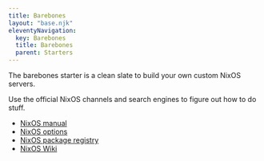 ```yaml
---
title: Barebones
layout: "base.njk"
eleventyNavigation:
  key: Barebones
  title: Barebones
  parent: Starters
---
```


The barebones starter is a clean slate to build your own custom NixOS servers.

Use the official NixOS channels and search engines to figure out how to do stuff.

- [NixOS manual](https://todo)
- [NixOS options](https://todo)
- [NixOS package registry](https://todo)
- [NixOS Wiki](https://todo)
